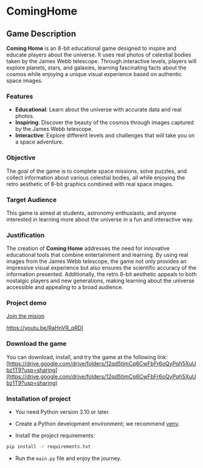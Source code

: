 # ComingHome

## Game Description


**Coming Home** is an 8-bit educational game designed to inspire and educate players about the universe. It uses real photos of celestial bodies taken by the James Webb telescope. Through interactive levels, players will explore planets, stars, and galaxies, learning fascinating facts about the cosmos while enjoying a unique visual experience based on authentic space images.

### Features

- **Educational**: Learn about the universe with accurate data and real photos.
- **Inspiring**: Discover the beauty of the cosmos through images captured by the James Webb telescope.
- **Interactive**: Explore different levels and challenges that will take you on a space adventure.

### Objective

The goal of the game is to complete space missions, solve puzzles, and collect information about various celestial bodies, all while enjoying the retro aesthetic of 8-bit graphics combined with real space images.

### Target Audience

This game is aimed at students, astronomy enthusiasts, and anyone interested in learning more about the universe in a fun and interactive way.

### Justification

The creation of **Coming Home** addresses the need for innovative educational tools that combine entertainment and learning. By using real images from the James Webb telescope, the game not only provides an impressive visual experience but also ensures the scientific accuracy of the information presented. Additionally, the retro 8-bit aesthetic appeals to both nostalgic players and new generations, making learning about the universe accessible and appealing to a broad audience.

### Project demo

[Join the mision](https://youtu.be/RaHnVR_qRDI)

https://youtu.be/RaHnVR_qRDI
### Download the game

You can download, install, and try the game at the following link: [https://drive.google.com/drive/folders/12qd5timCq6CwFbFr6oQyPqh5XuUbz1T9?usp=sharing](https://drive.google.com/drive/folders/12qd5timCq6CwFbFr6oQyPqh5XuUbz1T9?usp=sharing)

### Installation of project

- You need Python version 3.10 or later.

- Create a Python development environment; we recommend [venv](https://docs.python.org/3/library/venv.html).

- Install the project requirements:

```bash
pip install -r requirements.txt
```
- Run the `main.py` file and enjoy the journey.